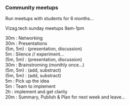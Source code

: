 ### Community meetups  
  
Run meetups with students for 6 months...  
  
Vizag.tech sunday meetups 9am-1pm  
  
30m : Networking  
30m : Presentations  
	(5m, 5m) : (presentation, discussion)  
	5m 		 : Silence // experiment...  
	(5m, 5m) : (presentation, discussion)  
30m : Brainstroming (monthly once...)  
	(5m, 5m) : (add, substract)  
	(5m, 5m) : (add, substract)  
	5m 		 : Pick up the idea  
	5m		 : Team to implement  
2h  : implement and get clarity  
20m : Summary, Publish & Plan for next week and leave...  
